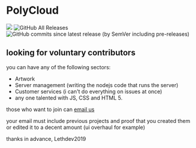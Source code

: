 # PolyCloud
![](https://img.shields.io/website?down_color=red&down_message=Offline&style=flat-square&up_color=green&up_message=Online&url=https%3A%2F%2Fpolycloud.herokuapp.com) ![GitHub All Releases](https://img.shields.io/github/downloads/Poly-Development/PolyCloud/total?style=flat-square) ![GitHub commits since latest release (by SemVer including pre-releases)](https://img.shields.io/github/commits-since/Poly-Development/PolyCloud/latest?color=dark%20green&include_prereleases&sort=semver&style=flat-square)
## looking for voluntary contributors
you can have any of the following sectors:
* Artwork
* Server management (writing the nodejs code that runs the server)
* Customer services (i can't do everything on issues at once)
* any one talented with JS, CSS and HTML 5.

those who want to join can [email us](mailto:poly.development@outlook.com)

your email must include previous projects and proof that you created them or edited it to a decent amount (ui overhaul for example)

thanks in advance,
Lethdev2019
